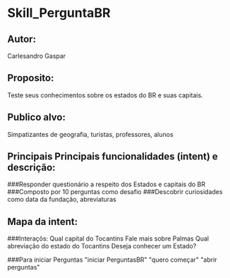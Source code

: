 # Skill_PerguntaBR

## **Autor**:
Carlesandro Gaspar

## **Proposito:** 
Teste seus conhecimentos sobre os estados do BR e suas capitais.

## **Publico alvo:** 
Simpatizantes de geografia, turistas, professores, alunos

## **Principais Principais funcionalidades (intent) e descrição**:

###Responder questionário a respeito dos Estados e capitais do BR
###Composto por 10 perguntas como desafio
###Descobrir curiosidades como data da fundação, abreviaturas

## **Mapa da intent**:

###Interaçõs:
Qual capital do Tocantins
Fale mais sobre Palmas
Qual abreviação do estado do Tocantins
Deseja conhecer um Estado?

###Para iniciar Perguntas
"iniciar PerguntasBR"
"quero começar"
"abrir perguntas"

